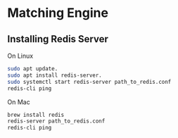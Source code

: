 # Matching Engine

## Installing Redis Server

On Linux
```bash
sudo apt update.
sudo apt install redis-server.
sudo systemctl start redis-server path_to_redis.conf
redis-cli ping
```

On Mac
```bash
brew install redis
redis-server path_to_redis.conf
redis-cli ping
```


